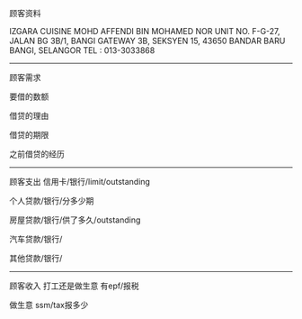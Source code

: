 顾客资料

IZGARA CUISINE MOHD AFFENDI BIN MOHAMED NOR UNIT NO. F-G-27, JALAN BG 3B/1, BANGI GATEWAY 3B, SEKSYEN 15, 43650 BANDAR BARU BANGI, SELANGOR TEL : 013-3033868

-----------------
顾客需求


要借的数额

借贷的理由

借贷的期限

之前借贷的经历


--------------
顾客支出
信用卡/银行/limit/outstanding


个人贷款/银行/分多少期

房屋贷款/银行/供了多久/outstanding

汽车贷款/银行/


其他贷款/银行/

-----------
顾客收入
打工还是做生意
有epf/报税

做生意 ssm/tax报多少

